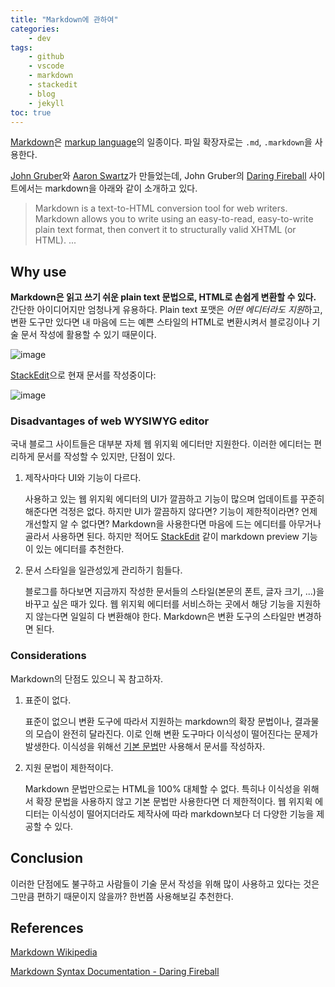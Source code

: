 ```yaml
---
title: "Markdown에 관하여"
categories:
    - dev
tags:
    - github
    - vscode
    - markdown
    - stackedit
    - blog
    - jekyll
toc: true
---
```


[Markdown](https://en.wikipedia.org/wiki/Markdown)은 [markup language](https://en.wikipedia.org/wiki/Markup_language)의 일종이다. 파일 확장자로는 `.md`, `.markdown`을 사용한다.

[John Gruber](https://en.wikipedia.org/wiki/John_Gruber)와 [Aaron Swartz](https://en.wikipedia.org/wiki/Aaron_Swartz)가 만들었는데, John Gruber의 [Daring Fireball](https://daringfireball.net) 사이트에서는 markdown을 아래와 같이 소개하고 있다.

> Markdown is a text-to-HTML conversion tool for web writers. Markdown allows you to write using an easy-to-read, easy-to-write plain text format, then convert it to structurally valid XHTML (or HTML). ...

## Why use

**Markdown은 읽고 쓰기 쉬운 plain text 문법으로, HTML로 손쉽게 변환할 수 있다.** 간단한 아이디어지만 엄청나게 유용하다. Plain text 포맷은 *어떤 에디터라도 지원*하고, 변환 도구만 있다면 내 마음에 드는 예쁜 스타일의 HTML로 변환시켜서 블로깅이나 기술 문서 작성에 활용할 수 있기 때문이다.

![image](https://user-images.githubusercontent.com/4952571/38452729-e4f0ae5a-3a84-11e8-8027-13aec571c432.png)

[StackEdit](https://stackedit.io/app)으로 현재 문서를 작성중이다:

![image](https://user-images.githubusercontent.com/4952571/38452773-eaf93d0c-3a85-11e8-881f-af9647440407.png)

### Disadvantages of  web WYSIWYG editor

국내 블로그 사이트들은 대부분 자체 웹 위지윅 에디터만 지원한다. 이러한 에디터는 편리하게 문서를 작성할 수 있지만, 단점이 있다.

1. 제작사마다 UI와 기능이 다르다.

    사용하고 있는 웹 위지윅 에디터의 UI가 깔끔하고 기능이 많으며 업데이트를 꾸준히 해준다면 걱정은 없다. 하지만 UI가 깔끔하지 않다면? 기능이 제한적이라면? 언제 개선할지 알 수 없다면?
    Markdown을 사용한다면 마음에 드는 에디터를 아무거나 골라서 사용하면 된다. 하지만 적어도 [StackEdit](https://stackedit.io/app) 같이 markdown preview 기능이 있는 에디터를 추천한다.

2. 문서 스타일을 일관성있게 관리하기 힘들다.

   블로그를 하다보면 지금까지 작성한 문서들의 스타일(본문의 폰트, 글자 크기, ...)을 바꾸고 싶은 때가 있다. 웹 위지윅 에디터를 서비스하는 곳에서 해당 기능을 지원하지 않는다면 일일히 다 변환해야 한다.
   Markdown은 변환 도구의 스타일만 변경하면 된다.

### Considerations

Markdown의 단점도 있으니 꼭 참고하자.

1. 표준이 없다.

    표준이 없으니 변환 도구에 따라서 지원하는 markdown의 확장 문법이나, 결과물의 모습이 완전히 달라진다. 이로 인해 변환 도구마다 이식성이 떨어진다는 문제가 발생한다.
    이식성을 위해선 [기본 문법](https://daringfireball.net/projects/markdown/syntax)만 사용해서 문서를 작성하자.

2. 지원 문법이 제한적이다.

    Markdown 문법만으로는 HTML을 100% 대체할 수 없다. 특히나 이식성을 위해서 확장 문법을 사용하지 않고 기본 문법만 사용한다면 더 제한적이다.
    웹 위지윅 에디터는 이식성이 떨어지더라도 제작사에 따라 markdown보다 더 다양한 기능을 제공할 수 있다.

## Conclusion

이러한 단점에도 불구하고 사람들이 기술 문서 작성을 위해 많이 사용하고 있다는 것은 그만큼 편하기 때문이지 않을까? 한번쯤 사용해보길 추천한다.

## References

[Markdown Wikipedia](https://en.wikipedia.org/wiki/Markdown)

[Markdown Syntax Documentation - Daring Fireball](https://daringfireball.net/projects/markdown/syntax)
